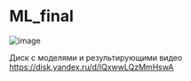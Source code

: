 # ML_final
![image](https://github.com/user-attachments/assets/11e2726b-d5db-43ed-9161-8149d19c9c97)

Диск с моделями и результирующими видео https://disk.yandex.ru/d/lQxwwLQzMmHswA
